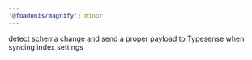 ```yaml
---
'@foadonis/magnify': minor
---
```


detect schema change and send a proper payload to Typesense when syncing index settings
